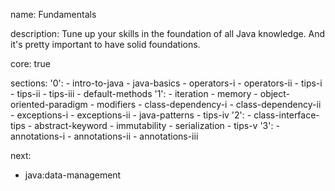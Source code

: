 name: Fundamentals

description: Tune up your skills in the foundation of all Java knowledge. And it's pretty important to have solid foundations.

core: true

sections:
  '0':
    - intro-to-java
    - java-basics
    - operators-i
    - operators-ii
    - tips-i
    - tips-ii
    - tips-iii
    - default-methods
  '1':
    - iteration
    - memory
    - object-oriented-paradigm
    - modifiers
    - class-dependency-i
    - class-dependency-ii
    - exceptions-i
    - exceptions-ii
    - java-patterns
    - tips-iv
  '2':
    - class-interface-tips
    - abstract-keyword
    - immutability
    - serialization
    - tips-v
  '3':
    - annotations-i
    - annotations-ii
    - annotations-iii

next:
  - java:data-management
